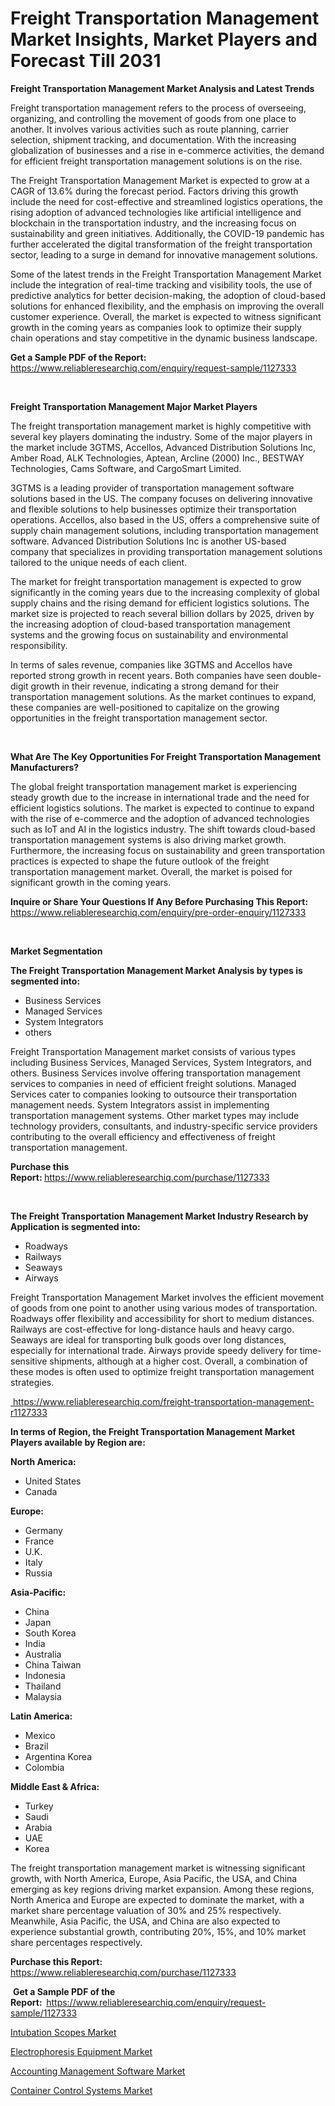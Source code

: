 <p><h1>Freight Transportation Management Market Insights, Market Players and Forecast Till 2031</h1></p><p><strong>Freight Transportation Management Market Analysis and Latest Trends</strong></p>
<p><p>Freight transportation management refers to the process of overseeing, organizing, and controlling the movement of goods from one place to another. It involves various activities such as route planning, carrier selection, shipment tracking, and documentation. With the increasing globalization of businesses and a rise in e-commerce activities, the demand for efficient freight transportation management solutions is on the rise.</p><p>The Freight Transportation Management Market is expected to grow at a CAGR of 13.6% during the forecast period. Factors driving this growth include the need for cost-effective and streamlined logistics operations, the rising adoption of advanced technologies like artificial intelligence and blockchain in the transportation industry, and the increasing focus on sustainability and green initiatives. Additionally, the COVID-19 pandemic has further accelerated the digital transformation of the freight transportation sector, leading to a surge in demand for innovative management solutions.</p><p>Some of the latest trends in the Freight Transportation Management Market include the integration of real-time tracking and visibility tools, the use of predictive analytics for better decision-making, the adoption of cloud-based solutions for enhanced flexibility, and the emphasis on improving the overall customer experience. Overall, the market is expected to witness significant growth in the coming years as companies look to optimize their supply chain operations and stay competitive in the dynamic business landscape.</p></p>
<p><strong>Get a Sample PDF of the Report:&nbsp;</strong> <a href="https://www.reliableresearchiq.com/enquiry/request-sample/1127333">https://www.reliableresearchiq.com/enquiry/request-sample/1127333</a></p>
<p>&nbsp;</p>
<p><strong>Freight Transportation Management Major Market Players</strong></p>
<p><p>The freight transportation management market is highly competitive with several key players dominating the industry. Some of the major players in the market include 3GTMS, Accellos, Advanced Distribution Solutions Inc, Amber Road, ALK Technologies, Aptean, Arcline (2000) Inc., BESTWAY Technologies, Cams Software, and CargoSmart Limited.</p><p>3GTMS is a leading provider of transportation management software solutions based in the US. The company focuses on delivering innovative and flexible solutions to help businesses optimize their transportation operations. Accellos, also based in the US, offers a comprehensive suite of supply chain management solutions, including transportation management software. Advanced Distribution Solutions Inc is another US-based company that specializes in providing transportation management solutions tailored to the unique needs of each client.</p><p>The market for freight transportation management is expected to grow significantly in the coming years due to the increasing complexity of global supply chains and the rising demand for efficient logistics solutions. The market size is projected to reach several billion dollars by 2025, driven by the increasing adoption of cloud-based transportation management systems and the growing focus on sustainability and environmental responsibility.</p><p>In terms of sales revenue, companies like 3GTMS and Accellos have reported strong growth in recent years. Both companies have seen double-digit growth in their revenue, indicating a strong demand for their transportation management solutions. As the market continues to expand, these companies are well-positioned to capitalize on the growing opportunities in the freight transportation management sector.</p></p>
<p>&nbsp;</p>
<p><strong>What Are The Key Opportunities For Freight Transportation Management Manufacturers?</strong></p>
<p><p>The global freight transportation management market is experiencing steady growth due to the increase in international trade and the need for efficient logistics solutions. The market is expected to continue to expand with the rise of e-commerce and the adoption of advanced technologies such as IoT and AI in the logistics industry. The shift towards cloud-based transportation management systems is also driving market growth. Furthermore, the increasing focus on sustainability and green transportation practices is expected to shape the future outlook of the freight transportation management market. Overall, the market is poised for significant growth in the coming years.</p></p>
<p><strong>Inquire or Share Your Questions If Any Before Purchasing This Report:</strong> <a href="https://www.reliableresearchiq.com/enquiry/pre-order-enquiry/1127333">https://www.reliableresearchiq.com/enquiry/pre-order-enquiry/1127333</a></p>
<p>&nbsp;</p>
<p><strong>Market Segmentation</strong></p>
<p><strong>The Freight Transportation Management Market Analysis by types is segmented into:</strong></p>
<p><ul><li>Business Services</li><li>Managed Services</li><li>System Integrators</li><li>others</li></ul></p>
<p><p>Freight Transportation Management market consists of various types including Business Services, Managed Services, System Integrators, and others. Business Services involve offering transportation management services to companies in need of efficient freight solutions. Managed Services cater to companies looking to outsource their transportation management needs. System Integrators assist in implementing transportation management systems. Other market types may include technology providers, consultants, and industry-specific service providers contributing to the overall efficiency and effectiveness of freight transportation management.</p></p>
<p><strong>Purchase this Report:&nbsp;</strong><a href="https://www.reliableresearchiq.com/purchase/1127333">https://www.reliableresearchiq.com/purchase/1127333</a></p>
<p>&nbsp;</p>
<p><strong>The Freight Transportation Management Market Industry Research by Application is segmented into:</strong></p>
<p><ul><li>Roadways</li><li>Railways</li><li>Seaways</li><li>Airways</li></ul></p>
<p><p>Freight Transportation Management Market involves the efficient movement of goods from one point to another using various modes of transportation. Roadways offer flexibility and accessibility for short to medium distances. Railways are cost-effective for long-distance hauls and heavy cargo. Seaways are ideal for transporting bulk goods over long distances, especially for international trade. Airways provide speedy delivery for time-sensitive shipments, although at a higher cost. Overall, a combination of these modes is often used to optimize freight transportation management strategies.</p></p>
<p><a href="https://www.reliableresearchiq.com/freight-transportation-management-r1127333">&nbsp;https://www.reliableresearchiq.com/freight-transportation-management-r1127333</a></p>
<p><strong>In terms of Region, the Freight Transportation Management Market Players available by Region are:</strong></p>
<p>
    <p> <strong> North America: </strong>
        <ul>
            <li>United States</li>
            <li>Canada</li>
        </ul>
        </p> 
    <p> <strong> Europe: </strong>
        <ul>
            <li>Germany</li>
            <li>France</li>
            <li>U.K.</li>
            <li>Italy</li>
            <li>Russia</li>
        </ul>
        </p> 
    <p> <strong> Asia-Pacific: </strong>
        <ul>
            <li>China</li>
            <li>Japan</li>
            <li>South Korea</li>
            <li>India</li>
            <li>Australia</li>
            <li>China Taiwan</li>
            <li>Indonesia</li>
            <li>Thailand</li>
            <li>Malaysia</li>
        </ul>
        </p> 
    <p> <strong> Latin America: </strong>
        <ul>
            <li>Mexico</li>
            <li>Brazil</li>
            <li>Argentina Korea</li>
            <li>Colombia</li>
        </ul>
        </p> 
    <p> <strong> Middle East & Africa: </strong>
        <ul>
            <li>Turkey</li>
            <li>Saudi</li>
            <li>Arabia</li>
            <li>UAE</li>
            <li>Korea</li>
        </ul>
    </p>
    </p>
<p><p>The freight transportation management market is witnessing significant growth, with North America, Europe, Asia Pacific, the USA, and China emerging as key regions driving market expansion. Among these regions, North America and Europe are expected to dominate the market, with a market share percentage valuation of 30% and 25% respectively. Meanwhile, Asia Pacific, the USA, and China are also expected to experience substantial growth, contributing 20%, 15%, and 10% market share percentages respectively.</p></p>
<p><strong>Purchase this Report: </strong><a href="https://www.reliableresearchiq.com/purchase/1127333">https://www.reliableresearchiq.com/purchase/1127333</a></p>
<p>&nbsp;<strong>Get a Sample PDF of the Report:&nbsp;&nbsp;</strong><a href="https://www.reliableresearchiq.com/enquiry/request-sample/1127333">https://www.reliableresearchiq.com/enquiry/request-sample/1127333</a></p>
<p><strong></strong></p>
<p><p><a href="https://www.linkedin.com/pulse/intubation-scopes-market-ndash-industry-trends-forecast-7c0mc">Intubation Scopes Market</a></p><p><a href="https://www.linkedin.com/pulse/electrophoresis-equipment-market-research-report-includes-iveue">Electrophoresis Equipment Market</a></p><p><a href="https://github.com/julian6Skinner/Market-Research-Report-List-1/blob/main/accounting-management-software-market.md">Accounting Management Software Market</a></p><p><a href="https://github.com/mandarincruisesvn/Market-Research-Report-List-1/blob/main/container-control-systems-market.md">Container Control Systems Market</a></p></p>